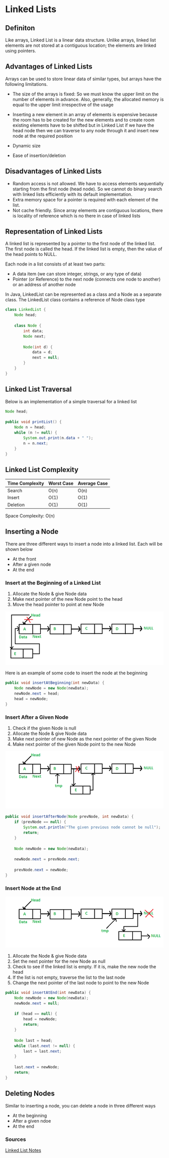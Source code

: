 # Linked Lists

## Definiton

Like arrays, Linked List is a linear data structure. Unlike arrays, linked list elements are not stored at a contiguous location; the elements are linked using pointers.

## Advantages of Linked Lists

Arrays can be used to store linear data of similar types, but arrays have the following limitations.

- The size of the arrays is fixed: So we must know the upper limit on the number of elements in advance. Also, generally, the allocated memory is equal to the upper limit irrespective of the usage
- Inserting a new element in an array of elements is expensive because the room has to be created for the new elements and to create room existing elements have to be shifted but in Linked List if we have the head node then we can traverse to any node through it and insert new node at the required position
  
- Dynamic size
- Ease of insertion/deletion

## Disadvantages of Linked Lists

- Random access is not allowed. We have to access elements sequentially starting from the first node (head node). So we cannot do binary search with linked lists efficiently with its default implementation.
- Extra memory space for a pointer is required with each element of the list.
- Not cache friendly. Since array elements are contiguous locations, there is locality of reference which is no there in case of linked lists

## Representation of Linked Lists

A linked list is represented by a pointer to the first node of the linked list. The first node is called the head. If the linked list is empty, then the value of the head points to NULL. 

Each node in a list consists of at least two parts:

- A data item (we can store integer, strings, or any type of data)
- Pointer (or Reference) to the next node (connects one node to another) or an address of another node

In Java, LinkedList can be represented as a class and a Node as a separate class. The LinkedList class contains a reference of Node class type

```Java
class LinkedList {
    Node head;

    class Node {
        int data;
        Node next;

        Node(int d) {
            data = d;
            next = null;
        }
    }
}
```

## Linked List Traversal

Below is an implementation of a simple traversal for a linked list

```Java
Node head; 

public void printList() {
    Node n = head;
    while (n != null) {
        System.out.print(n.data + " ");
        n = n.next;
    }
}
```

## Linked List Complexity

| Time Complexity | Worst Case  | Average Case  |
| --------------  | ----------- | -----------   |
| Search          | O(n)        | O(n)          |
| Insert          | O(1)        | O(1)          |
| Deletion        | O(1)        | O(1)          |

Space Complexity: O(n)

## Inserting a Node

There are three different ways to insert a node into a linked list. Each will be shown below

- At the front 
- After a given node
- At the end

### Insert at the Beginning of a Linked List

1. Allocate the Node & give Node data
2. Make next pointer of the new Node point to the head
3. Move the head pointer to point at new Node

![Insert Node at Beginning of LinkedList](Linkedlist_insert_at_start.jpeg)

Here is an example of some code to insert the node at the beginning

```Java
public void insertAtBeginning(int newData) {
    Node newNode = new Node(newData);
    newNode.next = head;
    head = newNode;
}
```

### Insert After a Given Node

1. Check if the given Node is null
2. Allocate the Node & give Node data
3. Make next pointer of new Node as the next pointer of the given Node
4. Make next pointer of the given Node point to the new Node

![Insert Node After Given Node](Linkedlist_insert_middle.jpeg)

```Java
public void insertAfterNode(Node prevNode, int newData) {
    if (prevNode == null) {
        System.out.println("The given previous node cannot be null");
        return;
    }

    Node newNode = new Node(newData);

    newNode.next = prevNode.next;

    prevNode.next = newNode;
}
```

### Insert Node at the End

![Insert Node at the End](Linkedlist_insert_last.jpeg)

1. Allocate the Node & give Node data
2. Set the next pointer for the new Node as null
3. Check to see if the linked list is empty. If it is, make the new node the head
4. If the list is not empty, traverse the list to the last node
5. Change the next pointer of the last node to point to the new Node

```Java
public void insertAtEnd(int newData) {
    Node newNode = new Node(newData);
    newNode.next = null;

    if (head == null) {
        head = newNode;
        return;
    }

    Node last = head;
    while (last.next != null) {
        last = last.next;
    }

    last.next = newNode;
    return;
}
```

## Deleting Nodes

Similar to inserting a node, you can delete a node in three different ways

- At the beginning
- After a given ndoe
- At the end

### Sources

[Linked List Notes](https://www.geeksforgeeks.org/linked-list-set-1-introduction/)
